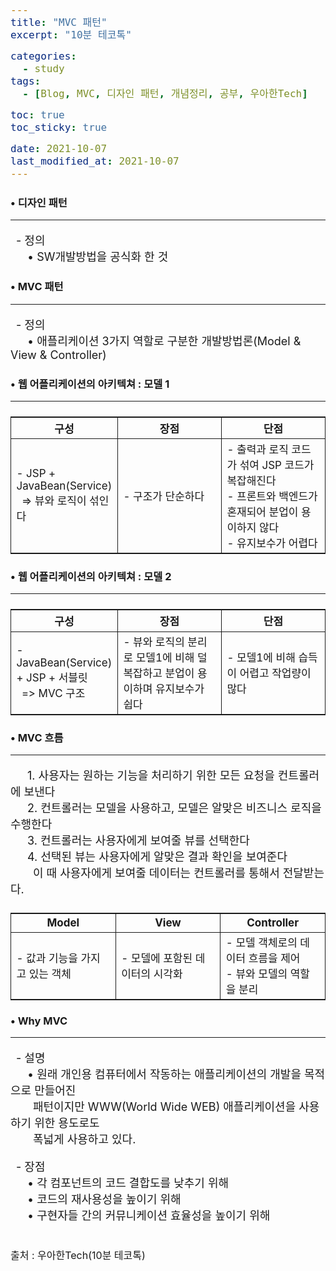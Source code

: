 ```yaml
---
title: "MVC 패턴"
excerpt: "10분 테코톡"

categories:
  - study
tags:
  - [Blog, MVC, 디자인 패턴, 개념정리, 공부, 우아한Tech]

toc: true
toc_sticky: true

date: 2021-10-07
last_modified_at: 2021-10-07
---
```


### • 디자인 패턴
<hr>
<p>
&ensp;- 정의<br>  
&emsp;&ensp;• SW개발방법을 공식화 한 것
</p>
  
### • MVC 패턴
<hr>
<p>
&ensp;- 정의<br>  
&emsp;&ensp;• 애플리케이션 3가지 역할로 구분한 개발방법론(Model & View & Controller)
</p>
  
### • 웹 어플리케이션의 아키텍쳐 : 모델 1
<hr>
<table>
<tr>
    <th>구성</th>
    <th>장점</th>
    <th>단점</th>
</tr>
<tr>
    <td width="33%">
	- JSP + JavaBean(Service)<br> 
	&ensp;=> 뷰와 로직이 섞인다
    </td>
    <td width="33%">
	- 구조가 단순하다
    </td>
    <td width="33%">
	- 출력과 로직 코드가 섞여 JSP 코드가 복잡해진다<br>
	- 프론트와 백엔드가 혼재되어 분업이 용이하지 않다<br>
	- 유지보수가 어렵다
    </td>
</tr>
</table>

### • 웹 어플리케이션의 아키텍쳐 : 모델 2
<hr>
<table>
<tr>
    <th>구성</th>
    <th>장점</th>
    <th>단점</th>
</tr>
<tr>
    <td width="33%">
	- JavaBean(Service) + JSP + 서블릿<br> 
	&ensp;=> MVC 구조
    </td>
    <td width="33%">
	- 뷰와 로직의 분리로 모델1에 비해 덜 복잡하고 분업이 용이하며 유지보수가 쉽다
    </td>
    <td width="33%">
	- 모델1에 비해 습득이 어렵고 작업량이 많다
    </td>
</tr>
</table>

### • MVC 흐름
<hr>
<p> 
&emsp;&ensp;1. 사용자는 원하는 기능을 처리하기 위한 모든 요청을 컨트롤러에 보낸다<br>
&emsp;&ensp;2. 컨트롤러는 모델을 사용하고, 모델은 알맞은 비즈니스 로직을 수행한다<br>
&emsp;&ensp;3. 컨트롤러는 사용자에게 보여줄 뷰를 선택한다<br>
&emsp;&ensp;4. 선택된 뷰는 사용자에게 알맞은 결과 확인을 보여준다<br> 
&emsp;&ensp;&ensp;이 때 사용자에게 보여줄 데이터는 컨트롤러를 통해서 전달받는다.
</p>
<table>
<tr>
    <th>Model</th>
    <th>View</th>
    <th>Controller</th>
</tr>
<tr>
    <td width="33%">
	- 값과 기능을 가지고 있는 객체
    </td>
    <td width="33%">
	- 모델에 포함된 데이터의 시각화
    </td>
    <td width="33%">
	- 모델 객체로의 데이터 흐름을 제어<br>
  - 뷰와 모델의 역할을 분리
    </td>
</tr>
</table>

### • Why MVC
<hr>
<p>
&ensp;- 설명<br>  
&emsp;&ensp;• 원래 개인용 컴퓨터에서 작동하는 애플리케이션의 개발을 목적으로 만들어진<br> 
&emsp;&ensp;&ensp;패턴이지만 WWW(World Wide WEB) 애플리케이션을 사용하기 위한 용도로도<br>
&emsp;&ensp;&ensp;폭넓게 사용하고 있다.
</p>
<p>
&ensp;- 장점<br>  
&emsp;&ensp;• 각 컴포넌트의 코드 결합도를 낮추기 위해<br>
&emsp;&ensp;• 코드의 재사용성을 높이기 위해<br>
&emsp;&ensp;• 구현자들 간의 커뮤니케이션 효율성을 높이기 위해<br>
</p>
<p style="margin-bottom: -1px;">
<br>
<span>출처 : 우아한Tech(10분 테코톡)</span>
</p>
<style>
	p{
		font-size: 18px;
	}
	table{
		display: flex; justify-content: center;
	}
	th{
		text-align: center;	
	}
	th, td{
		border: 1px solid; font-size: 17px;
	}
	span{
		font-size: 16px;
	}
</style>
